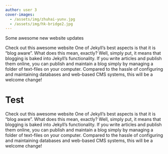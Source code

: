 ```yaml
---
author: user 3
cover-images:
  - /assets/img/zhuhai-yunv.jpg
  - /assets/img/hk-bridge2.jpg
---
```


Some awesome new website updates

<!-- excerpt -->

Check out this awesome website
One of Jekyll’s best aspects is that it is “blog aware”. What does this mean, exactly?
Well, simply put, it means that blogging is baked into Jekyll’s functionality.
If you write articles and publish them online, you can publish and maintain a blog simply by managing a folder of text-files on your computer. Compared to the hassle of configuring and maintaining databases and web-based CMS systems, this will be a welcome change!


# Test

Check out this awesome website
One of Jekyll’s best aspects is that it is “blog aware”. What does this mean, exactly? Well, simply put, it means that blogging is baked into Jekyll’s functionality. If you write articles and publish them online, you can publish and maintain a blog simply by managing a folder of text-files on your computer. Compared to the hassle of configuring and maintaining databases and web-based CMS systems, this will be a welcome change!
